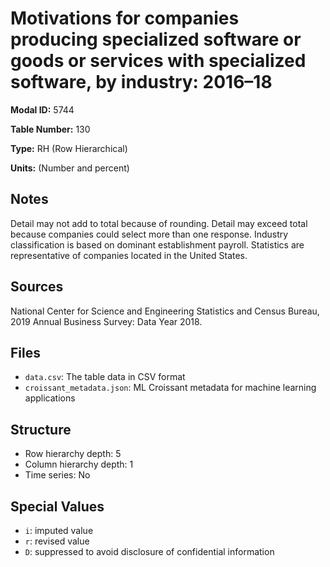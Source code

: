 # Motivations for companies producing specialized software or goods or services with specialized software, by industry: 2016&#8211;18

**Modal ID:** 5744

**Table Number:** 130

**Type:** RH (Row Hierarchical)

**Units:** (Number and percent)

## Notes

Detail may not add to total because of rounding. Detail may exceed total because companies could select more than one response. Industry classification is based on dominant establishment payroll. Statistics are representative of companies located in the United States.

## Sources

National Center for Science and Engineering Statistics and Census Bureau, 2019 Annual Business Survey: Data Year 2018.

## Files

- `data.csv`: The table data in CSV format
- `croissant_metadata.json`: ML Croissant metadata for machine learning applications

## Structure

- Row hierarchy depth: 5
- Column hierarchy depth: 1
- Time series: No

## Special Values

- `i`: imputed value
- `r`: revised value
- `D`: suppressed to avoid disclosure of confidential information
